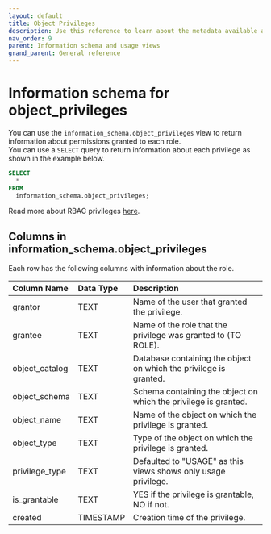 ```yaml
---
layout: default
title: Object Privileges
description: Use this reference to learn about the metadata available about privileges using the information schema.
nav_order: 9
parent: Information schema and usage views
grand_parent: General reference
---
```


# Information schema for object_privileges

You can use the `information_schema.object_privileges` view to return information about permissions granted to each role.  
You can use a `SELECT` query to return information about each privilege as shown in the example below.
```sql
SELECT
  *
FROM
  information_schema.object_privileges;
```

Read more about RBAC privileges [here](../../managing-your-account/rbac.md).

## Columns in information_schema.object_privileges

Each row has the following columns with information about the role.

| Column Name    | Data Type | Description                                                       |
|:---------------|:----------|:------------------------------------------------------------------|
| grantor        | TEXT      | Name of the user that granted the privilege.                      |
| grantee        | TEXT      | Name of the role that the privilege was granted to (TO ROLE).     |
| object_catalog | TEXT      | Database containing the object on which the privilege is granted. |
| object_schema  | TEXT      | Schema containing the object on which the privilege is granted.   |
| object_name    | TEXT      | Name of the object on which the privilege is granted.             |
| object_type    | TEXT      | Type of the object on which the privilege is granted.             |
| privilege_type | TEXT      | Defaulted to "USAGE" as this views shows only usage privilege.    |
| is_grantable   | TEXT      | YES if the privilege is grantable, NO if not.                     |
| created        | TIMESTAMP | Creation time of the privilege.                                   |
